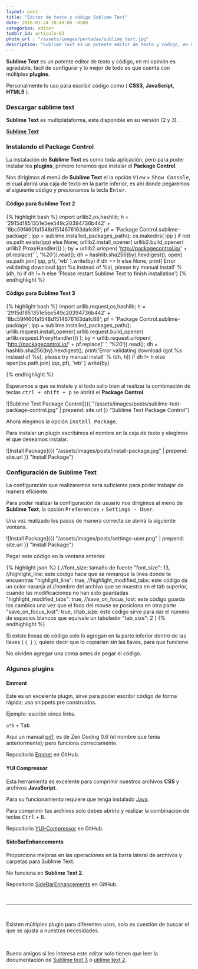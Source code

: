 ```yaml
---
layout: post
title: "Editor de texto y código Sublime Text"
date: 2016-01-24 10:49:00 -0500
categories: editor
tumblr_id: articulo-03
photo_url : "/assets/images/portadas/sublime_text.jpg"
description: "Sublime Text es un potente editor de texto y código, en mi opinión es agradable,  fácil de configurar y lo mejor de todo es que cuenta con múltiples plugins"
---
```


**Sublime Text** es un potente editor de texto y código, en mi opinión es agradable,  fácil de configurar y lo mejor de todo es que cuenta con múltiples **plugins**.

Personalmente lo uso para escribir código como ( **CSS3**, **JavaScript**, **HTML5** ).

### Descargar sublime text

**Sublime Text** es multiplataforma, esta disponible en su versión (2 y 3).

<a class="btn btn-link" href="http://www.sublimetext.com/" target="_blank">**Sublime Text**</a>

### Instalando el Package Control

La instalación de **Sublime Text** es como toda aplicación, pero para poder instalar los **plugins**, primero tenemos que instalar el **Package Control**.

Nos dirigimos al menú de **Sublime Text** el la opción <kbd>View</kbd> > <kbd>Show Console</kbd>, el cual abrirá una caja de texto en la parte inferior, es ahí donde pegaremos el siguiente código y presionamos la tecla <kbd>Enter</kbd>.

#### Código para Sublime Text 2
{% highlight bash %}
import urllib2,os,hashlib; h = '2915d1851351e5ee549c20394736b442' + '8bc59f460fa1548d1514676163dafc88'; pf = 'Package Control.sublime-package'; ipp = sublime.installed_packages_path(); os.makedirs( ipp ) if not os.path.exists(ipp) else None; urllib2.install_opener( urllib2.build_opener( urllib2.ProxyHandler()) ); by = urllib2.urlopen( 'http://packagecontrol.io/' + pf.replace(' ', '%20')).read(); dh = hashlib.sha256(by).hexdigest(); open( os.path.join( ipp, pf), 'wb' ).write(by) if dh == h else None; print('Error validating download (got %s instead of %s), please try manual install' % (dh, h) if dh != h else 'Please restart Sublime Text to finish installation')
{% endhighlight %}

#### Código para Sublime Text 3

{% highlight bash %}
import urllib.request,os,hashlib; h = '2915d1851351e5ee549c20394736b442' + '8bc59f460fa1548d1514676163dafc88'; pf = 'Package Control.sublime-package'; ipp = sublime.installed_packages_path(); urllib.request.install_opener( urllib.request.build_opener( urllib.request.ProxyHandler()) ); by = urllib.request.urlopen( 'http://packagecontrol.io/' + pf.replace(' ', '%20')).read(); dh = hashlib.sha256(by).hexdigest(); print('Error validating download (got %s instead of %s), please try manual install' % (dh, h)) if dh != h else open(os.path.join( ipp, pf), 'wb' ).write(by)

{% endhighlight %}

Esperamos a que se instale y si todo salio bien al realizar la combinación de teclas <kbd>ctrl + shift + p</kbd> se abrirá el **Package Control**.

![Sublime Text Package Control]({{ "/assets/images/posts/sublime-text-package-control.jpg" | prepend: site.url }} "Sublime Text Package Control")

Ahora elegimos la opción <kbd>Install Package</kbd>.

Para instalar un plugin escribimos el nombre en la caja de texto y elegimos el que deseamos instalar.

![Install Package]({{ "/assets/images/posts/install-package.jpg" | prepend: site.url }} "Install Package")

### Configuración de Sublime Text

 La configuración que realizaremos sera suficiente para poder trabajar de manera eficiente.

Para poder realizar la configuración de usuario nos dirigimos al menú de **Sublime Text**, la opción <kbd>Preferences</kbd> + <kbd>Settings&nbsp;-&nbsp;User</kbd>.

Una vez realizado los pasos de manera correcta se abrirá la siguiente ventana.

![Install Package]({{ "/assets/images/posts/settings-user.png" | prepend: site.url }} "Install Package")

Pegar este código en la ventana anterior.

{% highlight json %}
{
	//font_size: tamaño de fuente
	"font_size": 13,
	//highlight_line: este código hace que se remarque la linea donde te encuentras
	"highlight_line": true,
	//highlight_modified_tabs: este código da un color naranja al 
	//nombre del archivo que se muestra en el tab superior, cuando las modificaciones no han sido guardadas
	"highlight_modified_tabs": true,
	//save_on_focus_lost: este código guarda los cambios una vez que el foco del mouse se posiciona en otra parte
	"save_on_focus_lost": true,
	//tab_size: este código sirve para dar el número de espacios blancos que equivale un tabulador
	"tab_size": 2
}
{% endhighlight %}

Si existe lineas de código solo lo agregan en la parte inferior dentro de las llaves ( `{ }` ); quiero decir que lo copiarían sin las llaves, para que funcione.

No olviden agregar una coma antes de pegar el código.

### Algunos plugins

#### **Emment**
Este es un excelente plugin, sirve para poder escribir código de forma rápida; usa snippets pre construidos.

Ejemplo: escribir cinco links.

`a*5` + <kbd>Tab</kbd>

Aquí un manual [pdf](https://drive.google.com/file/d/0B3HDGXa3Vd-EbGo0YndHNW5OMkE/view?usp=sharing), es de Zen Coding 0.6 (el nombre que tenia anteriormente); pero funciona correctamente.

Repositorio [Emmet](https://github.com/emmetio/emmet) en GitHub.

#### **YUI Compressor**

Esta herramienta es excelente para comprimir nuestros archivos **CSS** y archivos **JavaScript**.

Para su funcionamiento requiere que tenga instalado [Java](https://www.java.com/es/download/).

Para comprimir tus archivos solo debes abrirlo y realizar la combinación de teclas <kbd>Ctrl</kbd> + <kbd>B</kbd>.

Repositorio [YUI-Compressor](https://github.com/leon/YUI-Compressor) en GitHub.


#### **SideBarEnhancements**

Proporciona mejoras en las operaciones en la barra lateral de archivos y carpetas para Sublime Text.

No funciona en **Sublime Text 2**.

Repositorio  [SideBarEnhancements](https://github.com/titoBouzout/SideBarEnhancements) en GitHub.

<br>

***

<br>

<i class="fa fa-quote-left fa-3x fa-pull-left fa-border"></i>Existen múltiples plugin para diferentes usos, solo es cuestión de buscar el que se ajusta a nuestras necesidades.

<br>

Bueno amigos si les interesa este editor solo tienen que leer la documentación de [Sublime text 3](https://www.sublimetext.com/docs/3/) o [ublime text 2](https://www.sublimetext.com/docs/2/).
